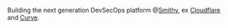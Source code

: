 Building the next generation DevSecOps platform @[Smithy](https://smithy.security/), ex [Cloudflare](https://www.cloudflare.com/) and [Curve](https://curve.com/en-gb/).
